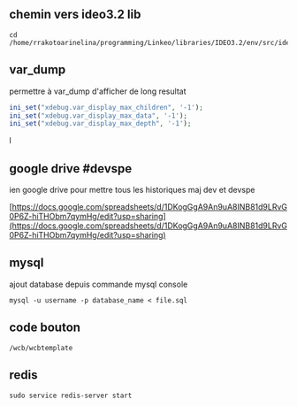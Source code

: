 ## chemin vers ideo3.2 lib
```shell
cd /home/rrakotoarinelina/programming/Linkeo/libraries/IDEO3.2/env/src/ideo3/dev/#librairies
```

## var_dump
permettre à var_dump d'afficher de long resultat 

```php
ini_set("xdebug.var_display_max_children", '-1');
ini_set("xdebug.var_display_max_data", '-1');
ini_set("xdebug.var_display_max_depth", '-1');
```
l
## google drive #devspe
ien google drive pour mettre tous les historiques maj dev et devspe

[https://docs.google.com/spreadsheets/d/1DKogGgA9An9uA8INB81d9LRvG0P6Z-hiTHObm7qymHg/edit?usp=sharing](https://docs.google.com/spreadsheets/d/1DKogGgA9An9uA8INB81d9LRvG0P6Z-hiTHObm7qymHg/edit?usp=sharing)

## mysql

ajout database depuis commande mysql console
```shell
mysql -u username -p database_name < file.sql
```

## code bouton 

```shell
/wcb/wcbtemplate
```


## redis
```
sudo service redis-server start
```